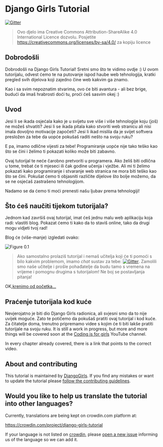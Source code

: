 # Django Girls Tutorial

[![Gitter](https://badges.gitter.im/DjangoGirls/tutorial.svg)](https://gitter.im/DjangoGirls/tutorial)

> Ovo djelo ima Creative Commons Attribution-ShareAlike 4.0 International Licence dozvolu. Posjetite https://creativecommons.org/licenses/by-sa/4.0/ za kopiju licence

## Dobrodošli

Dobrodošli na Django Girls Tutorial! Sretni smo što te vidimo ovdje :) U ovom tutorijalu, odvest ćemo te na putovanje ispod haube web tehnologija, kratki pregled svih dijelova koji zajedno čine web kakvim ga znamo.

Kao i sa svim nepoznatim stvarima, ovo će biti avantura - ali bez brige, budući da imaš hrabrosti doći tu, proći ćeš sasvim okej :)

## Uvod

Jesi li se ikada osjećala kako je u svijetu sve više i više tehnologije koju (još) ne možeš shvatiti? Jesi li se ikada pitala kako stvoriti web stranicu ali nisi imala dovoljno motivacije započeti? Jesi li ikad mislila da je svijet softvera presložen za tebe da uopće pokušaš raditi nešto na svoju ruku?

E pa, imamo odlične vijesti za tebe! Programiranje uopće nije tako teško kao što se čini i želimo ti pokazati koliko može biti zabavno.

Ovaj tutorijal te neće čarobno pretvoriti u programera. Ako želiš biti odlična u tome, trebat će ti mjeseci ili čak godine učenja i vježbe. Ali mi ti želimo pokazati kako programiranje i stvaranje web stranica ne mora biti teško kao što se čini. Pokušat ćemo ti objasniti različite dijelove što bolje možemo, da se ne osjećaš zastrašeno tehnologijom.

Nadamo se da ćemo ti moći prenesti našu ljubav prema tehnologiji!

## Što ćeš naučiti tijekom tutorijala?

Jednom kad završiš ovaj tutorijal, imat ćeš jednu malu web aplikaciju koja radi: vlastiti blog. Pokazat ćemo ti kako da to staviš online, tako da drugi mogu vidjeti tvoj rad!

Blog će (više-manje) izgledati ovako:

![Figure 0.1](images/application.png)

> Ako samostalno prolaziš tutorijal i nemaš učitelja koji će ti pomoći s bilo kakvim problemom, imamo *chat* sustav za tebe: [![Gitter](https://badges.gitter.im/DjangoGirls/tutorial.svg)](https://gitter.im/DjangoGirls/tutorial). Zamolili smo naše učitelje i prošle pohađatelje da budu tamo s vremena na vrijeme i pomognu drugima s tutorijalom! Ne boj se postavljanja pitanja!

OK,[krenimo od početka...](./how_the_internet_works/README.md)

## Praćenje tutorijala kod kuće

Nevjerojatno je biti dio Django Girls radionica, ali svjesni smo da to nije uvijek moguće. Zato te potičemo da pokušaš pratiti ovaj tutorijal i kod kuće. Za čitatelje doma, trenutno pripremamo videe s kojim će ti biti lakše pratiti tutorijale na svoju ruku. It is still a work in progress, but more and more things will be covered soon at the [Coding is for girls](https://www.youtube.com/channel/UC0hNd2uW8jTR5K3KBzRuG2A/feed) YouTube channel.

In every chapter already covered, there is a link that points to the correct video.

## About and contributing

This tutorial is maintained by [DjangoGirls](https://djangogirls.org/). If you find any mistakes or want to update the tutorial please [follow the contributing guidelines](https://github.com/DjangoGirls/tutorial/blob/master/README.md).

## Would you like to help us translate the tutorial into other languages?

Currently, translations are being kept on crowdin.com platform at:

https://crowdin.com/project/django-girls-tutorial

If your language is not listed on [crowdin](https://crowdin.com/), please [open a new issue](https://github.com/DjangoGirls/tutorial/issues/new) informing us of the language so we can add it.